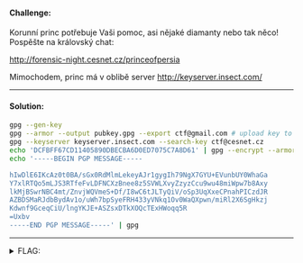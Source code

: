 #### Challenge:

Korunní princ potřebuje Vaši pomoc, asi nějaké diamanty nebo tak něco! Pospěšte na královský chat:

http://forensic-night.cesnet.cz/princeofpersia

Mimochodem, princ má v oblibě server http://keyserver.insect.com/

---

#### Solution:

```bash
gpg --gen-key
gpg --armor --output pubkey.gpg --export ctf@gmail.com # upload key to http://keyserver.insect.com/
gpg --keyserver keyserver.insect.com --search-key ctf@cesnet.cz
echo 'DCFBFF67CD11405890DBECBA6D0ED7075C7A8D61' | gpg --encrypt --armor --recipient ctf@cesnet.cz
echo '-----BEGIN PGP MESSAGE-----

hIwDlE6IKcAz0t0BA/sGx0RdMlmLekeyAJr1gygIh79NgX7GYU+EVunbUY0WhaGa
Y7xlRTQo5mLJS3RTfeFvLDFNCXzBnee8z5SVWLXvyZzyzCcu9wu48miWpw7b8Axy
lkMjBSwrNBC4mt/ZnvjWQVmeS+Df/I8wC6tJLTyQiV/oSp3UqXxeCPnahPICzdJR
AZBDSMaRJdbBydAv1o/uWh7bpSyeFRH433yVNkq1Ov0WaQXpwn/miRl2X6SgHkzj
Kdwnf9GceqCiU/lngYKJE+ASZsxDTkXOQcTExHWoqq5R
=Uxbv
-----END PGP MESSAGE-----' | gpg
```

---

<details><summary>FLAG:</summary>

```
flag{Lynn_Conway-9022}
```

</details>
